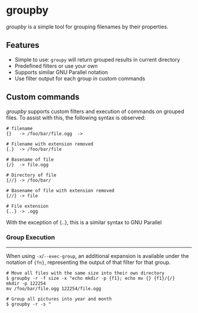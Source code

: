 # **groupby**

*groupby* is a simple tool for grouping filenames by their properties.

## Features
* Simple to use: `groupy` will return grouped results in current directory
* Predefined filters or use your own
* Supports similar GNU Parallel notation
* Use filter output for each group in custom commands

## Custom commands
*groupby* supports custom filters and execution of commands on grouped files.
To assist with this, the following syntax is observed:
```buildoutcfg
# filename
{}   -> /foo/bar/file.ogg  -> 
 
# Filename with extension removed
{.}  -> /foo/bar/file

# Basename of file
{/}  -> file.ogg

# Directory of file
{//} -> /foo/bar/

# Basename of file with extension removed
{//} -> file

# File extension
{..} -> .ogg
```
With the exception of {..}, this is a similar syntax to GNU Parallel

### Group Execution
___
When using `-x`/`--exec-group`, an additional expansion is available under the notation of 
`{fn}`, representing the output of that filter for that group.

```buildoutcfg
# Move all files with the same size into their own directory
$ groupby -r -f size -x "echo mkdir -p {f1}; echo mv {} {f1}/{/}
mkdir -p 122254
mv /foo/bar/file.ogg 122254/file.ogg

# Group all pictures into year and month
$ groupby -r -s " 

```
